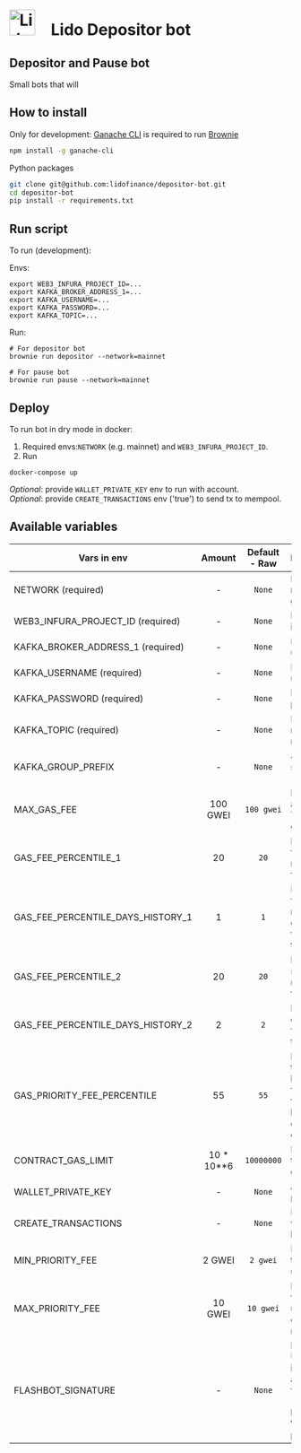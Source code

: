 # <img src="https://docs.lido.fi/img/logo.svg" alt="Lido" width="46"/> Lido Depositor bot

## Depositor and Pause bot
Small bots that will 

## How to install

Only for development: [Ganache CLI](https://github.com/trufflesuite/ganache-cli) is required to run [Brownie](https://github.com/eth-brownie/brownie)

```bash 
npm install -g ganache-cli
```

Python packages
```bash
git clone git@github.com:lidofinance/depositor-bot.git
cd depositor-bot
pip install -r requirements.txt
```

## Run script

To run (development):  

Envs:
```
export WEB3_INFURA_PROJECT_ID=...
export KAFKA_BROKER_ADDRESS_1=...
export KAFKA_USERNAME=...
export KAFKA_PASSWORD=...
export KAFKA_TOPIC=...
```

Run:  
```
# For depositor bot
brownie run depositor --network=mainnet

# For pause bot
brownie run pause --network=mainnet
```

##  Deploy

To run bot in dry mode in docker:
1. Required envs:`NETWORK` (e.g. mainnet) and `WEB3_INFURA_PROJECT_ID`.
2. Run
```
docker-compose up
```
*Optional*: provide `WALLET_PRIVATE_KEY` env to run with account.  
*Optional*: provide `CREATE_TRANSACTIONS` env ('true') to send tx to mempool.

## Available variables 

| Vars in env                       |   Amount   | Default - Raw | Description                                                                                           |
|-----------------------------------|:----------:|:-------------:|:------------------------------------------------------------------------------------------------------|
| NETWORK (required)                |     -      |    `None`     | Network (e.g. mainnet, goerli)                                                                        |
| WEB3_INFURA_PROJECT_ID (required) |     -      |    `None`     | Project ID in infura                                                                                  |
| KAFKA_BROKER_ADDRESS_1 (required) |     -      |    `None`     | Kafka servers url and port                                                                            |
| KAFKA_USERNAME (required)         |     -      |    `None`     | Kafka username                                                                                        |
| KAFKA_PASSWORD (required)         |     -      |    `None`     | Kafka password                                                                                        |
| KAFKA_TOPIC (required)            |     -      |    `None`     | Kafka topic name (for msg receiving)                                                                  |
| KAFKA_GROUP_PREFIX                |     -      |    `None`     | Just for staging (staging-)                                                                           |
| MAX_GAS_FEE                       |  100 GWEI  |  `100 gwei`   | Bot will wait for a lower price. Treshold for gas_fee                                                 |
| GAS_FEE_PERCENTILE_1              |     20     |     `20`      | Percentile for first recommended fee calculation                                                      |
| GAS_FEE_PERCENTILE_DAYS_HISTORY_1 |     1      |      `1`      | Percentile for first recommended calculates from N days of the fee history                            |
| GAS_FEE_PERCENTILE_2              |     20     |     `20`      | Percentile for second recommended fee calculation                                                     |
| GAS_FEE_PERCENTILE_DAYS_HISTORY_2 |     2      |      `2`      | Percentile calculates from N days of the fee history                                                  |
| GAS_PRIORITY_FEE_PERCENTILE       |     55     |     `55`      | Priority transaction will be N percentile from priority fees in last block (min 2 gwei - max 10 gwei) |
| CONTRACT_GAS_LIMIT                | 10 * 10**6 |  `10000000`   | Default transaction gas limit                                                                         |
| WALLET_PRIVATE_KEY                |     -      |    `None`     | Account private key                                                                                   |
| CREATE_TRANSACTIONS               |     -      |    `None`     | If `true` then tx will be send to blockchain                                                          |
| MIN_PRIORITY_FEE                  |   2 GWEI   |   `2 gwei`    | Min priority fee that will be used in tx                                                              |
| MAX_PRIORITY_FEE                  |  10 GWEI   |   `10 gwei`   | Max priority fee that will be used in tx (4 gwei recommended)                                         |
| FLASHBOT_SIGNATURE                |     -      |    `None`     | Private key - Used to identify account in flashbot`s rpc (should NOT be equal to WALLET private key)  |
